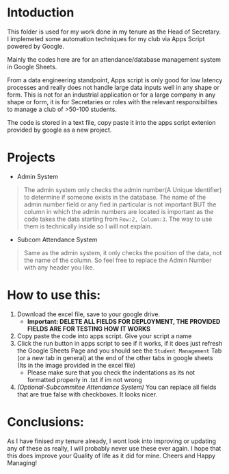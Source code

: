 # Intoduction
This folder is used for my work done in my tenure as the Head of Secretary. I implemeted some automation techniques for my club via Apps Script powered by Google.

Mainly the codes here are for an attendance/database management system in Google Sheets. 

From a data engineering standpoint, Apps script is only good for low latency processes and really does not handle large data inputs well in any shape or form. This is not for an industrial application or for a large company in any shape or form, it is for Secretaries or roles with the relevant responsibilties to manage a club of >50-100 students.

The code is stored in a text file, copy paste it into the apps script extenion provided by google as a new project. 

# Projects

* Admin System
> The admin system only checks the admin number(A Unique Identifier) to determine if someone exists in the database. The name of the admin number field or any fied in particular is not important BUT the column in which the admin numbers are located is important as the code takes the data starting from `Row:2, Column:3`. The way to use them is technically inside so I will not explain. 

* Subcom Attendance System
> Same as the admin system, it only checks the position of the data, not the name of the column. So feel free to replace the Admin Number with any header you like. 

# How to use this:
1) Download the excel file, save to your google drive. 
    - **Important: DELETE ALL FIELDS FOR DEPLOYMENT, THE PROVIDED FIELDS ARE FOR TESTING HOW IT WORKS**
2) Copy paste the code into apps script. Give your script a name
3) Click the run button in apps script to see if it works, if it does just refresh the Google Sheets Page and you should see the `Student Management` Tab (or a new tab in general) at the end of the other tabs in google sheets (Its in the image provided in the excel file)
    - Please make sure that you check the indentations as its not formatted properly in .txt if im not wrong 
4) *(Optional-Subcommitee Attendance System)* You can replace all fields that are true false with checkboxes. It looks nicer.

# Conclusions:
As I have finised my tenure already, I wont look into improving or updating any of these as really, I will probably never use these ever again. I hope that this does improve your Quality of life as it did for mine. Cheers and Happy Managing!